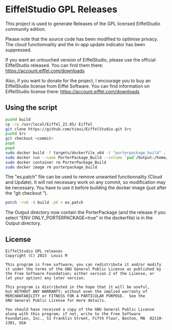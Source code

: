 EiffelStudio GPL Releases
===============================

This project is used to generate Releases of the GPL licensed EiffelStudio
community edition.

Please note that the source code has been modified to optimise privacy.
The cloud functionnality and the in-app update indicator has been
suppressed.

If you want an untouched version of EiffelStudio, please use the official
EiffelStudio released. You can find them there: https://account.eiffel.com/downloads

Also, if you want to donate for the project, I encourage you to buy an
EiffelStudio license from Eiffel Software. You can find information on
EiffelStudio license there: https://account.eiffel.com/downloads

Using the script
----------------

```bash
pushd build
cp -rp /usr/local/Eiffel_22.05/ Eiffel
git clone https://github.com/tioui/EiffelStudio.git Src
pushd Src
git checkout <commit>
popd
popd
sudo docker build -f targets/dockerfile_x64 -t "porterpackage_build" .
sudo docker run --name PorterPackage_Build --volume `pwd`/Output:/home/eiffel/Output porterpackage_build
sudo docker container rm PorterPackage_Build
sudo docker image rm porterpackage_build
```

The "es.patch" file can be used to remove unwanted functionnality (Cloud and Update). It will not
necessary work on any commit, so modification may be necessary. You have to use it before building the
docker image (just after the "git checkout <commit>").

```bash
patch -ruN -d build -p0 < es.patch
```

The Output directory now contain the PorterPackage (and the release if you
select "ENV ONLY_PORTERPACKAGE=true" in the dockerfile) is in the Output
directory.

License
-------

    EiffelStudio GPL releases
    Copyright (C) 2023  Louis M

    This program is free software; you can redistribute it and/or modify
    it under the terms of the GNU General Public License as published by
    the Free Software Foundation; either version 2 of the License, or
    (at your option) any later version.

    This program is distributed in the hope that it will be useful,
    but WITHOUT ANY WARRANTY; without even the implied warranty of
    MERCHANTABILITY or FITNESS FOR A PARTICULAR PURPOSE.  See the
    GNU General Public License for more details.

    You should have received a copy of the GNU General Public License
    along with this program; if not, write to the Free Software
    Foundation, Inc., 51 Franklin Street, Fifth Floor, Boston, MA  02110-1301, USA


